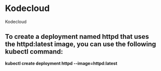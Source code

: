 # Kodecloud
Kodecloud
## To create a deployment named httpd that uses the httpd:latest image, you can use the following kubectl command:
**kubectl create deployment httpd --image=httpd:latest**
